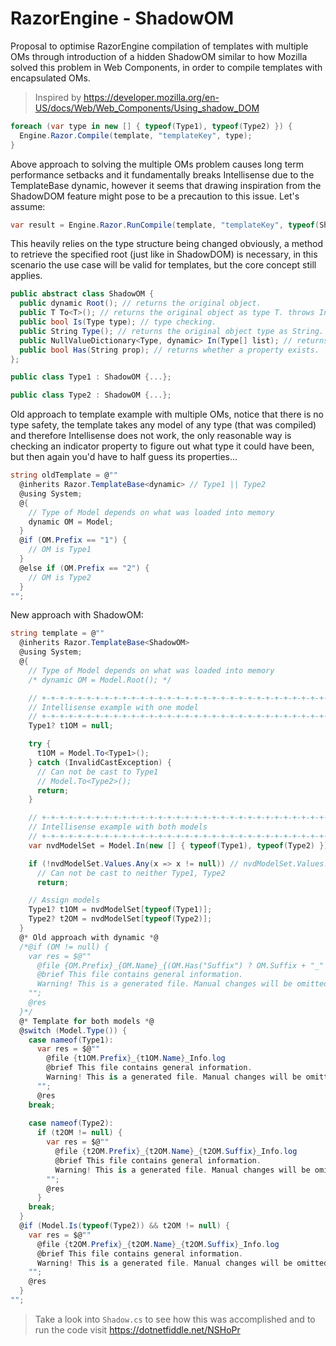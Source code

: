 # RazorEngine - ShadowOM
Proposal to optimise RazorEngine compilation of templates with multiple OMs
through introduction of a hidden ShadowOM similar to how Mozilla solved this problem in Web Components, in order to compile templates with encapsulated OMs. 
>Inspired by https://developer.mozilla.org/en-US/docs/Web/Web_Components/Using_shadow_DOM
```csharp
foreach (var type in new [] { typeof(Type1), typeof(Type2) }) {
  Engine.Razor.Compile(template, "templateKey", type);
}
```
Above approach to solving the multiple OMs problem causes long term performance setbacks and it fundamentally breaks Intellisense due to the TemplateBase dynamic,
however it seems that drawing inspiration from the ShadowDOM feature might pose to be a precaution to this issue. Let's assume:
```csharp
var result = Engine.Razor.RunCompile(template, "templateKey", typeof(ShadowOM), type1OM);
```
This heavily relies on the type structure being changed obviously, a method to retrieve the specified root (just like in ShadowDOM) is necessary,
in this scenario the use case will be valid for templates, but the core concept still applies. 

```csharp
public abstract class ShadowOM {
  public dynamic Root(); // returns the original object.
  public T To<T>(); // returns the original object as type T. throws InvalidCastException
  public bool Is(Type type); // type checking.
  public String Type(); // returns the original object type as String.
  public NullValueDictionary<Type, dynamic> In(Type[] list); // returns collection with matching type.
  public bool Has(String prop); // returns whether a property exists.
};

public class Type1 : ShadowOM {...};

public class Type2 : ShadowOM {...};
```
Old approach to template example with multiple OMs, notice that there is no type safety, the template takes any model of any type (that was compiled) and therefore Intellisense does not work, the only reasonable way is checking an indicator property to figure out what type it could have been, but then again you'd have to half guess its properties...

```csharp
string oldTemplate = @""
  @inherits Razor.TemplateBase<dynamic> // Type1 || Type2
  @using System;
  @{
    // Type of Model depends on what was loaded into memory
    dynamic OM = Model;
  }
  @if (OM.Prefix == "1") {
    // OM is Type1
  }
  @else if (OM.Prefix == "2") {
    // OM is Type2
  }
"";
```

New approach with ShadowOM:
```csharp
string template = @""
  @inherits Razor.TemplateBase<ShadowOM>
  @using System;
  @{
    // Type of Model depends on what was loaded into memory
    /* dynamic OM = Model.Root(); */

    // +-+-+-+-+-+-+-+-+-+-+-+-+-+-+-+-+-+-+-+-+-+-+-+-+-+-+-+-+-+-+-+-+-+-+-+-+-+-+-+-+-+-+-+-+-+-+-+-+-+
    // Intellisense example with one model
    // +-+-+-+-+-+-+-+-+-+-+-+-+-+-+-+-+-+-+-+-+-+-+-+-+-+-+-+-+-+-+-+-+-+-+-+-+-+-+-+-+-+-+-+-+-+-+-+-+-+
    Type1? t1OM = null;

    try {
      t1OM = Model.To<Type1>();
    } catch (InvalidCastException) {
      // Can not be cast to Type1
      // Model.To<Type2>();
      return;
    }

    // +-+-+-+-+-+-+-+-+-+-+-+-+-+-+-+-+-+-+-+-+-+-+-+-+-+-+-+-+-+-+-+-+-+-+-+-+-+-+-+-+-+-+-+-+-+-+-+-+-+
    // Intellisense example with both models
    // +-+-+-+-+-+-+-+-+-+-+-+-+-+-+-+-+-+-+-+-+-+-+-+-+-+-+-+-+-+-+-+-+-+-+-+-+-+-+-+-+-+-+-+-+-+-+-+-+-+
    var nvdModelSet = Model.In(new [] { typeof(Type1), typeof(Type2) });

    if (!nvdModelSet.Values.Any(x => x != null)) // nvdModelSet.Values.All(x => x == null)
      // Can not be cast to neither Type1, Type2
      return;

    // Assign models
    Type1? t1OM = nvdModelSet[typeof(Type1)];
    Type2? t2OM = nvdModelSet[typeof(Type2)];
  }
  @* Old approach with dynamic *@
  /*@if (OM != null) {
    var res = $@""
      @file {OM.Prefix}_{OM.Name}_{(OM.Has("Suffix") ? OM.Suffix + "_" : "")}Info.log
      @brief This file contains general information.
      Warning! This is a generated file. Manual changes will be omitted.
    "";
    @res
  }*/
  @* Template for both models *@
  @switch (Model.Type()) {
    case nameof(Type1):
      var res = $@""
        @file {t1OM.Prefix}_{t1OM.Name}_Info.log
        @brief This file contains general information.
        Warning! This is a generated file. Manual changes will be omitted.
      "";
      @res
    break;
    
    case nameof(Type2):
      if (t2OM != null) {
        var res = $@""
          @file {t2OM.Prefix}_{t2OM.Name}_{t2OM.Suffix}_Info.log
          @brief This file contains general information.
          Warning! This is a generated file. Manual changes will be omitted.
        "";
        @res
      }
    break;
  }
  @if (Model.Is(typeof(Type2)) && t2OM != null) {
    var res = $@""
      @file {t2OM.Prefix}_{t2OM.Name}_{t2OM.Suffix}_Info.log
      @brief This file contains general information.
      Warning! This is a generated file. Manual changes will be omitted.
    "";
    @res
  }
"";
```
>Take a look into <code>Shadow.cs</code> to see how this was accomplished and to run the code visit https://dotnetfiddle.net/NSHoPr
